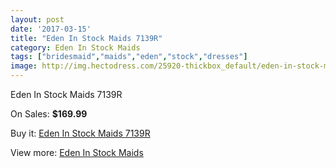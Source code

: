 ```yaml
---
layout: post
date: '2017-03-15'
title: "Eden In Stock Maids 7139R"
category: Eden In Stock Maids
tags: ["bridesmaid","maids","eden","stock","dresses"]
image: http://img.hectodress.com/25920-thickbox_default/eden-in-stock-maids-7139r.jpg
---
```

Eden In Stock Maids 7139R

On Sales: **$169.99**
<a href="https://www.hectodress.com/eden-in-stock-maids/12071-eden-in-stock-maids-7139r.html"><amp-img layout="responsive" width="600" height="600" src="//img.hectodress.com/25920-thickbox_default/eden-in-stock-maids-7139r.jpg" alt="Eden In Stock Maids 7139R 0" /></a>

Buy it: [Eden In Stock Maids 7139R](https://www.hectodress.com/eden-in-stock-maids/12071-eden-in-stock-maids-7139r.html "Eden In Stock Maids 7139R")

View more: [Eden In Stock Maids](https://www.hectodress.com/188-eden-in-stock-maids "Eden In Stock Maids")